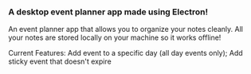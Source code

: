 
### A desktop event planner app made using Electron!

An event planner app that allows you to organize your notes cleanly. All your notes are stored locally on your machine so it works offline! 

Current Features:
Add event to a specific day (all day events only);
Add sticky event that doesn't expire

